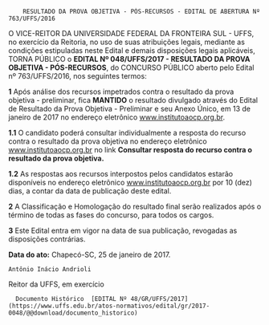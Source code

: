         RESULTADO DA PROVA OBJETIVA - PÓS-RECURSOS - EDITAL DE ABERTURA Nº 763/UFFS/2016  

O VICE-REITOR DA UNIVERSIDADE FEDERAL DA FRONTEIRA SUL - UFFS, no exercício da Reitoria, no uso de suas atribuições legais, mediante as condições estipuladas neste Edital e demais disposições legais aplicáveis, TORNA PÚBLICO o **EDITAL Nº 048/UFFS/2017 - RESULTADO DA PROVA OBJETIVA - PÓS-RECURSOS**, do CONCURSO PÚBLICO aberto pelo Edital nº 763/UFFS/2016, nos seguintes termos:

 **1** Após análise dos recursos impetrados contra o resultado da prova objetiva - preliminar, fica **MANTIDO** o resultado divulgado através do Edital de Resultado da Prova Objetiva - Preliminar e seu Anexo Único, em 13 de janeiro de 2017 no endereço eletrônico www.institutoaocp.org.br.

 **1.1** O candidato poderá consultar individualmente a resposta do recurso contra o resultado da prova objetiva no endereço eletrônico www.institutoaocp.org.br no link **Consultar resposta do recurso contra o resultado da prova objetiva.**

 **1.2** As respostas aos recursos interpostos pelos candidatos estarão disponíveis no endereço eletrônico www.institutoaocp.org.br por 10 (dez) dias, a contar da data de publicação deste edital.

 **2** A Classificação e Homologação do resultado final serão realizados após o término de todas as fases do concurso, para todos os cargos.

 **3** Este Edital entra em vigor na data de sua publicação, revogadas as disposições contrárias.

  

   **Data do ato:** Chapecó-SC, 25 de janeiro de 2017.   
 

    Antônio Inácio Andrioli   
 Reitor da UFFS, em exercício 

      Documento Histórico  [EDITAL Nº 48/GR/UFFS/2017](https://www.uffs.edu.br/atos-normativos/edital/gr/2017-0048/@@download/documento_historico)     
      